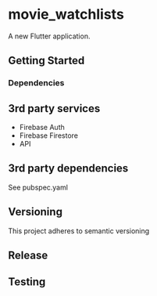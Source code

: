 # movie_watchlists

A new Flutter application.

## Getting Started


### Dependencies

## 3rd party services
- Firebase Auth
- Firebase Firestore
-  API

## 3rd party dependencies

See pubspec.yaml


## Versioning
This project adheres to semantic versioning

## Release


## Testing

